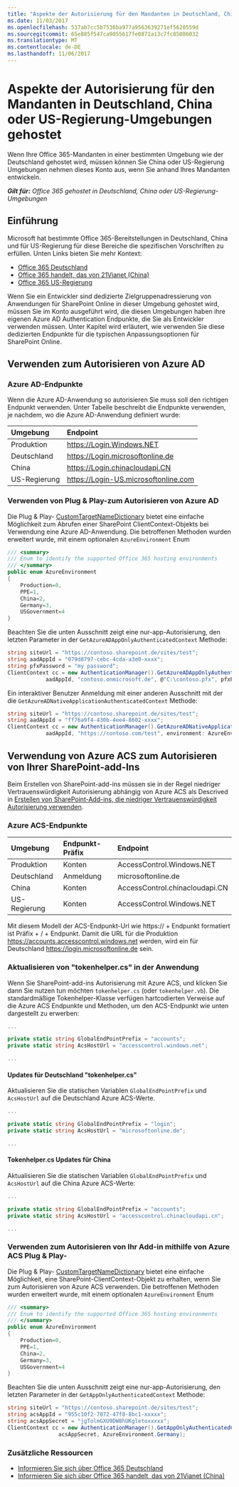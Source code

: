 ```yaml
---
title: "Aspekte der Autorisierung für den Mandanten in Deutschland, China oder US-Regierung-Umgebungen gehostet"
ms.date: 11/03/2017
ms.openlocfilehash: 537ab7cc5b7536ba977a9563639271ef5620559d
ms.sourcegitcommit: 65e885f547ca9055617fe0871a13c7fc85086032
ms.translationtype: MT
ms.contentlocale: de-DE
ms.lasthandoff: 11/06/2017
---
```

# <a name="authorization-considerations-for-tenants-hosted-in-the-germany-china-or-us-government-environments"></a>Aspekte der Autorisierung für den Mandanten in Deutschland, China oder US-Regierung-Umgebungen gehostet

Wenn Ihre Office 365-Mandanten in einer bestimmten Umgebung wie der Deutschland gehostet wird, müssen können Sie China oder US-Regierung Umgebungen nehmen dieses Konto aus, wenn Sie anhand Ihres Mandanten entwickeln. 

_**Gilt für:** Office 365 gehostet in Deutschland, China oder US-Regierung-Umgebungen_


## <a name="introduction"></a>Einführung
<a name="introduction"> </a>

Microsoft hat bestimmte Office 365-Bereitstellungen in Deutschland, China und für US-Regierung für diese Bereiche die spezifischen Vorschriften zu erfüllen. Unten Links bieten Sie mehr Kontext:
- [Office 365 Deutschland](https://technet.microsoft.com/en-us/library/mt793278.aspx)
- [Office 365 handelt, das von 21Vianet (China)](https://technet.microsoft.com/en-us/library/mt651782.aspx)
- [Office 365 US-Regierung](https://technet.microsoft.com/library/mt774581.aspx)

Wenn Sie ein Entwickler sind dedizierte Zielgruppenadressierung von Anwendungen für SharePoint Online in dieser Umgebung gehostet wird, müssen Sie im Konto ausgeführt wird, die diesen Umgebungen haben ihre eigenen Azure AD Authentication Endpunkte, die Sie als Entwickler verwenden müssen. Unter Kapitel wird erläutert, wie verwenden Sie diese dedizierten Endpunkte für die typischen Anpassungsoptionen für SharePoint Online.

## <a name="using-azure-ad-to-authorize"></a>Verwenden zum Autorisieren von Azure AD
<a name="usingazureadtoauthorize"> </a>

### <a name="azure-ad-endpoints"></a>Azure AD-Endpunkte
<a name="adendpoints"> </a>

Wenn die Azure AD-Anwendung so autorisieren Sie muss soll den richtigen Endpunkt verwenden. Unter Tabelle beschreibt die Endpunkte verwenden, je nachdem, wo die Azure AD-Anwendung definiert wurde:

|**Umgebung**|**Endpoint**|
|:-----|:-----|
| Produktion | https://Login.Windows.NET |
| Deutschland | https://Login.microsoftonline.de |
| China | https://Login.chinacloudapi.CN |
| US-Regierung | https://Login-US.microsoftonline.com |

### <a name="using-pnp-to-authorize-using-azure-ad"></a>Verwenden von Plug & Play-zum Autorisieren von Azure AD
<a name="adpnp"> </a>

Die Plug & Play- [CustomTargetNameDictionary](https://github.com/SharePoint/PnP-Sites-Core/blob/dev/Core/OfficeDevPnP.Core/AuthenticationManager.cs) bietet eine einfache Möglichkeit zum Abrufen einer SharePoint ClientContext-Objekts bei Verwendung eine Azure AD-Anwendung. Die betroffenen Methoden wurden erweitert wurde, mit einem optionalen `AzureEnvironment` Enum

```c#
/// <summary>
/// Enum to identify the supported Office 365 hosting environments
/// </summary>
public enum AzureEnvironment
{
    Production=0,
    PPE=1,
    China=2,
    Germany=3,
    USGovernment=4
}
```

Beachten Sie die unten Ausschnitt zeigt eine nur-app-Autorisierung, den letzten Parameter in der `GetAzureADAppOnlyAuthenticatedContext` Methode:
```c#
string siteUrl = "https://contoso.sharepoint.de/sites/test";
string aadAppId = "079d8797-cebc-4cda-a3e0-xxxx"; 
string pfxPassword = "my password";
ClientContext cc = new AuthenticationManager().GetAzureADAppOnlyAuthenticatedContext(siteUrl, 
            aadAppId, "contoso.onmicrosoft.de", @"C:\contoso.pfx", pfxPassword, AzureEnvironment.Germany);
```

Ein interaktiver Benutzer Anmeldung mit einer anderen Ausschnitt mit der die `GetAzureADNativeApplicationAuthenticatedContext` Methode:

```c#
string siteUrl = "https://contoso.sharepoint.de/sites/test";
string aadAppId = "ff76a9f4-430b-4ee4-8602-xxxx"; 
ClientContext cc = new AuthenticationManager().GetAzureADNativeApplicationAuthenticatedContext(siteUrl, 
            aadAppId, "https://contoso.com/test", environment: AzureEnvironment.Germany);
```

## <a name="using-azure-acs-to-authorize-your-sharepoint-add-in"></a>Verwendung von Azure ACS zum Autorisieren von Ihrer SharePoint-add-Ins
<a name="usingazureacs"> </a>

Beim Erstellen von SharePoint-add-ins müssen sie in der Regel niedriger Vertrauenswürdigkeit Autorisierung abhängig von Azure ACS als Descrived in [Erstellen von SharePoint-Add-ins, die niedriger Vertrauenswürdigkeit Autorisierung verwenden](https://msdn.microsoft.com/en-us/library/office/dn790707.aspx).


### <a name="azure-acs-endpoints"></a>Azure ACS-Endpunkte
<a name="endpointsacs"> </a>


|**Umgebung**|**Endpunkt-Präfix**|**Endpoint**|
|:-----|:-----|:-----|
| Produktion | Konten | AccessControl.Windows.NET |
| Deutschland | Anmeldung | microsoftonline.de |
| China | Konten | AccessControl.chinacloudapi.CN |
| US-Regierung | Konten | AccessControl.Windows.NET |

Mit diesem Modell der ACS-Endpunkt-Url wie https:// + Endpunkt formatiert ist Präfix + / + Endpunkt. Damit die URL für die Produktion https://accounts.accesscontrol.windows.net werden, wird ein für Deutschland https://login.microsoftonline.de sein.

### <a name="updating-tokenhelpercs-in-your-applications"></a>Aktualisieren von "tokenhelper.cs" in der Anwendung
<a name="tokenhelperacs"> </a>

Wenn Sie SharePoint-add-ins Autorisierung mit Azure ACS, und klicken Sie dann Sie nutzen tun möchten `tokenhelper.cs` (oder `tokenhelper.vb`). Die standardmäßige Tokenhelper-Klasse verfügen hartcodierten Verweise auf die Azure ACS Endpunkte und Methoden, um den ACS-Endpunkt wie unten dargestellt zu erwerben:

```C#
...

private static string GlobalEndPointPrefix = "accounts";
private static string AcsHostUrl = "accesscontrol.windows.net";

...
```

#### <a name="tokenhelpercs-updates-for-germany"></a>Updates für Deutschland "tokenhelper.cs"
Aktualisieren Sie die statischen Variablen `GlobalEndPointPrefix` und `AcsHostUrl` auf die Deutschland Azure ACS-Werte.

```C#
...

private static string GlobalEndPointPrefix = "login";
private static string AcsHostUrl = "microsoftonline.de";

...
```

#### <a name="tokenhelpercs-updates-for-china"></a>Tokenhelper.cs Updates für China
Aktualisieren Sie die statischen Variablen `GlobalEndPointPrefix` und `AcsHostUrl` auf die China Azure ACS-Werte:

```C#
...

private static string GlobalEndPointPrefix = "accounts";
private static string AcsHostUrl = "accesscontrol.chinacloudapi.cn";

...
```

### <a name="using-pnp-to-authorize-your-add-in-using-azure-acs"></a>Verwenden zum Autorisieren von Ihr Add-in mithilfe von Azure ACS Plug & Play-
<a name="pnpacs"> </a>

Die Plug & Play- [CustomTargetNameDictionary](https://github.com/SharePoint/PnP-Sites-Core/blob/dev/Core/OfficeDevPnP.Core/AuthenticationManager.cs) bietet eine einfache Möglichkeit, eine SharePoint-ClientContext-Objekt zu erhalten, wenn Sie zum Autorisieren von Azure ACS verwenden. Die betroffenen Methoden wurden erweitert wurde, mit einem optionalen `AzureEnvironment` Enum

```c#
/// <summary>
/// Enum to identify the supported Office 365 hosting environments
/// </summary>
public enum AzureEnvironment
{
    Production=0,
    PPE=1,
    China=2,
    Germany=3,
    USGovernment=4
}
```

Beachten Sie die unten Ausschnitt zeigt eine nur-app-Autorisierung, den letzten Parameter in der `GetAppOnlyAuthenticatedContext` Methode:
```c#
string siteUrl = "https://contoso.sharepoint.de/sites/test";
string acsAppId = "955c10f2-7072-47f8-8bc1-xxxxx"; 
string acsAppSecret = "jgTolmGXU9DW8hUKgletoxxxxx"; 
ClientContext cc = new AuthenticationManager().GetAppOnlyAuthenticatedContext(siteUrl, acsAppId, 
                acsAppSecret, AzureEnvironment.Germany);
```


### <a name="additional-resources"></a>Zusätzliche Ressourcen
<a name="bk_addresources"> </a>

- [Informieren Sie sich über Office 365 Deutschland](https://support.office.com/en-US/article/Learn-about-Office-365-Germany-8a5a4bbc-667a-4cac-8769-d8ac9015db4c) 
- [Informieren Sie sich über Office 365 handelt, das von 21Vianet (China)](https://support.office.com/en-us/article/Learn-about-Office-365-operated-by-21Vianet-A8AB5061-3346-4DA0-BB7C-5260822B53AE)